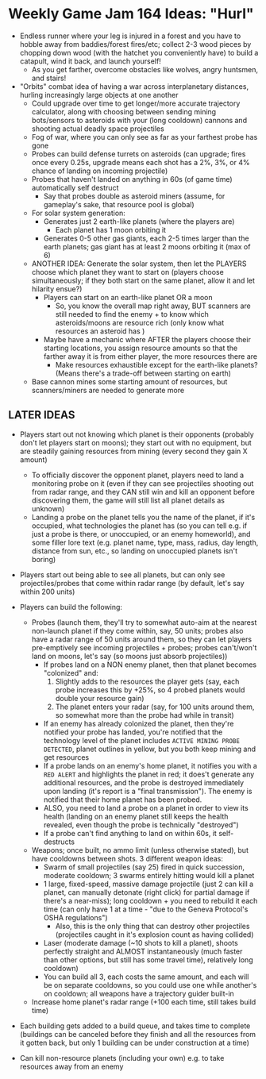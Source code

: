 # Weekly Game Jam 164 Ideas: "Hurl"

-   Endless runner where your leg is injured in a forest and you have to hobble away from baddies/forest fires/etc; collect 2-3 wood pieces by chopping down wood (with the hatchet you conveniently have) to build a catapult, wind it back, and launch yourself!
    -   As you get farther, overcome obstacles like wolves, angry huntsmen, and stairs!
-   "Orbits" combat idea of having a war across interplanetary distances, hurling increasingly large objects at one another
    -   Could upgrade over time to get longer/more accurate trajectory calculator, along with choosing between sending mining bots/sensors to asteroids with your (long cooldown) cannons and shooting actual deadly space projectiles
    -   Fog of war, where you can only see as far as your farthest probe has gone
    -   Probes can build defense turrets on asteroids (can upgrade; fires once every 0.25s, upgrade means each shot has a 2%, 3%, or 4% chance of landing on incoming projectile)
    -   Probes that haven't landed on anything in 60s (of game time) automatically self destruct
        -   Say that probes double as asteroid miners (assume, for gameplay's sake, that resource pool is global)
    -   For solar system generation:
        -   Generates just 2 earth-like planets (where the players are)
            -   Each planet has 1 moon orbiting it
        -   Generates 0-5 other gas giants, each 2-5 times larger than the earth planets; gas giant has at least 2 moons orbiting it (max of 6)
    -   ANOTHER IDEA: Generate the solar system, then let the PLAYERS choose which planet they want to start on (players choose simultaneously; if they both start on the same planet, allow it and let hilarity ensue?)
        -   Players can start on an earth-like planet OR a moon
            -   So, you know the overall map right away, BUT scanners are still needed to find the enemy + to know which asteroids/moons are resource rich (only know what resources an asteroid has )
        -   Maybe have a mechanic where AFTER the players choose their starting locations, you assign resource amounts so that the farther away it is from either player, the more resources there are
            -   Make resources exhaustible except for the earth-like planets? (Means there's a trade-off between starting on earth)
    -   Base cannon mines some starting amount of resources, but scanners/miners are needed to generate more

## LATER IDEAS

-   Players start out not knowing which planet is their opponents (probably don't let players start on moons); they start out with no equipment, but are steadily gaining resources from mining (every second they gain X amount)
    -   To officially discover the opponent planet, players need to land a monitoring probe on it (even if they can see projectiles shooting out from radar range, and they CAN still win and kill an opponent before discovering them, the game will still list all planet details as unknown)
    -   Landing a probe on the planet tells you the name of the planet, if it's occupied, what technologies the planet has (so you can tell e.g. if just a probe is there, or unoccupied, or an enemy homeworld), and some filler lore text (e.g. planet name, type, mass, radius, day length, distance from sun, etc., so landing on unoccupied planets isn't boring)
-   Players start out being able to see all planets, but can only see projectiles/probes that come within radar range (by default, let's say within 200 units)
-   Players can build the following:
    -   Probes (launch them, they'll try to somewhat auto-aim at the nearest non-launch planet if they come within, say, 50 units; probes also have a radar range of 50 units around them, so they can let players pre-emptively see incoming projectiles + probes; probes can't/won't land on moons, let's say (so moons just absorb projectiles))
        -   If probes land on a NON enemy planet, then that planet becomes "colonized" and:
            1.  Slightly adds to the resources the player gets (say, each probe increases this by +25%, so 4 probed planets would double your resource gain)
            2.  The planet enters your radar (say, for 100 units around them, so somewhat more than the probe had while in transit)
        -   If an enemy has already colonized the planet, then they're notified your probe has landed, you're notified that the technology level of the planet includes `ACTIVE MINING PROBE DETECTED`, planet outlines in yellow, but you both keep mining and get resources
        -   If a probe lands on an enemy's home planet, it notifies you with a `RED ALERT` and highlights the planet in red; it does't generate any additional resources, and the probe is destroyed immediately upon landing (it's report is a "final transmission"). The enemy is notified that their home planet has been probed.
        -   ALSO, you need to land a probe on a planet in order to view its health (landing on an enemy planet still keeps the health revealed, even though the probe is technically "destroyed")
        -   If a probe can't find anything to land on within 60s, it self-destructs
    -   Weapons; once built, no ammo limit (unless otherwise stated), but have cooldowns between shots. 3 different weapon ideas:
        -   Swarm of small projectiles (say 25) fired in quick succession, moderate cooldown; 3 swarms entirely hitting would kill a planet
        -   1 large, fixed-speed, massive damage projectile (just 2 can kill a planet, can manually detonate (right click) for partial damage if there's a near-miss); long cooldown + you need to rebuild it each time (can only have 1 at a time - "due to the Geneva Protocol's OSHA regulations")
            -   Also, this is the only thing that can destroy other projectiles (projectiles caught in it's explosion count as having collided)
        -   Laser (moderate damage (~10 shots to kill a planet), shoots perfectly straight and ALMOST instantaneously (much faster than other options, but still has some travel time), relatively long cooldown)
        -   You can build all 3, each costs the same amount, and each will be on separate cooldowns, so you could use one while another's on cooldown; all weapons have a trajectory guider built-in
    -   Increase home planet's radar range (+100 each time, still takes build time)
    
-   Each building gets added to a build queue, and takes time to complete (buildings can be canceled before they finish and all the resources from it gotten back, but only 1 building can be under construction at a time)
-   Can kill non-resource planets (including your own) e.g. to take resources away from an enemy
